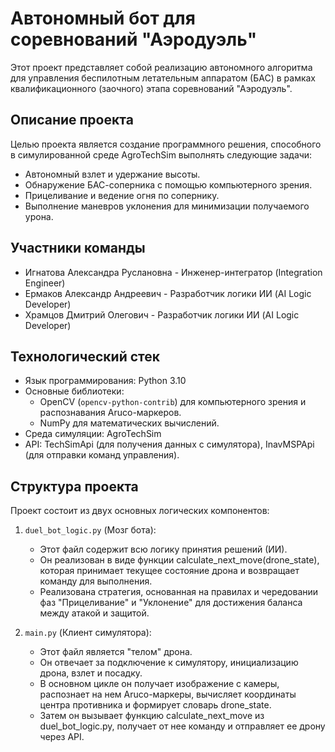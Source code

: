 # Автономный бот для соревнований "Аэродуэль"

Этот проект представляет собой реализацию автономного алгоритма для управления беспилотным летательным аппаратом (БАС) в рамках квалификационного (заочного) этапа соревнований "Аэродуэль".

## Описание проекта

Целью проекта является создание программного решения, способного в симулированной среде AgroTechSim выполнять следующие задачи:
*   Автономный взлет и удержание высоты.
*   Обнаружение БАС-соперника с помощью компьютерного зрения.
*   Прицеливание и ведение огня по сопернику.
*   Выполнение маневров уклонения для минимизации получаемого урона.

## Участники команды

*   Игнатова Александра Руслановна - Инженер-интегратор (Integration Engineer)
*   Ермаков Александр Андреевич - Разработчик логики ИИ (AI Logic Developer)
*   Храмцов Дмитрий Олегович - Разработчик логики ИИ (AI Logic Developer)

## Технологический стек

*   Язык программирования: Python 3.10
*   Основные библиотеки:
    *   OpenCV (`opencv-python-contrib`) для компьютерного зрения и распознавания Aruco-маркеров.
    *   NumPy для математических вычислений.
*   Среда симуляции: AgroTechSim
*   API: TechSimApi (для получения данных с симулятора), InavMSPApi (для отправки команд управления).

## Структура проекта

Проект состоит из двух основных логических компонентов:

1.  `duel_bot_logic.py` (Мозг бота):
    *   Этот файл содержит всю логику принятия решений (ИИ).
    *   Он реализован в виде функции calculate_next_move(drone_state), которая принимает текущее состояние дрона и возвращает команду для выполнения.
    *   Реализована стратегия, основанная на правилах и чередовании фаз "Прицеливание" и "Уклонение" для достижения баланса между атакой и защитой.

2.  `main.py` (Клиент симулятора):
    *   Этот файл является "телом" дрона.
    *   Он отвечает за подключение к симулятору, инициализацию дрона, взлет и посадку.
    *   В основном цикле он получает изображение с камеры, распознает на нем Aruco-маркеры, вычисляет координаты центра противника и формирует словарь drone_state.
    *   Затем он вызывает функцию calculate_next_move из duel_bot_logic.py, получает от нее команду и отправляет ее дрону через API.
